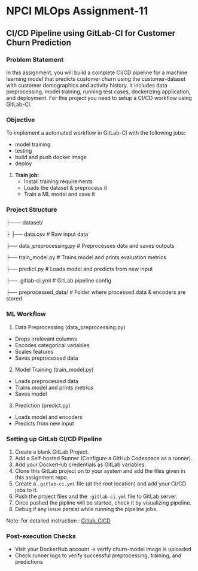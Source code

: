 # NPCI MLOps Assignment-11
## CI/CD Pipeline using GitLab-CI for Customer Churn Prediction

### Problem Statement
In this assignment, you will build a complete CI/CD pipeline for a machine learning model that predicts customer churn using the customer-dataset with customer demographics and activity history. It includes data preprocessing, model training, running test cases, dockerizing application, and deployment. For this project you need to setup a CI/CD workflow using GitLab-CI.

### Objective
To implement a automated workflow in GitLab-CI with the following jobs:
- model training
- testing
- build and push docker image
- deploy

1. **Train job:**
   - Install training requirements
   - Loads the dataset & preprocess it
   - Train a ML model and save it


### Project Structure

├─── dataset/

├  ├── data.csv                       # Raw input data

├── data_preprocessing.py         # Preprocesses data and saves outputs

├── train_model.py                # Trains model and prints evaluation metrics

├── predict.py                    # Loads model and predicts from new input

├── .gitlab-ci.yml                # GitLab pipeline config

├── preprocessed_data/            # Folder where processed data & encoders are stored

### ML Workflow

1. Data Preprocessing (data_preprocessing.py)
- Drops irrelevant columns
- Encodes categorical variables
- Scales features
- Saves preprocessed data

2. Model Training (train_model.py)
- Loads preprocessed data
- Trains model and prints metrics
- Saves model

3. Prediction (predict.py)

- Loads model and encoders
- Predicts from new input

### Setting up GitLab CI/CD Pipeline

1. Create a blank GitLab Project.
2. Add a Self-hosted Runner (Configure a GitHub Codespace as a runner).
3. Add your DockerHub credentials as GitLab variables.
4. Clone this GitLab project on to your system and add the files given in this assignment repo.
5. Create a `.gitlab-ci.yml` file (at the root location) and add your CI/CD jobs to it.
6. Push the project files and the `.gitlab-ci.yml` file to GitLab server.
7. Once pushed the pipline will be started, check it by visualizing pipeline.
8. Debug if any issue persist while running the pipeline jobs.

Note: for detailed instruction : [Gitlab_CICD](https://drive.google.com/file/d/1O6qxMLTI9XLvLHqDp2pUaXUBYD9TmTM1/view?usp=sharing)

### Post-execution Checks
- Visit your DockerHub account → verify churn-model image is uploaded
- Check runner logs to verify successful preprocessing, training, and predictions
